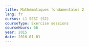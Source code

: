 ```yaml
---
title: Mathématiques fondamentales 2
lang: fr
cursus: L1 SESI (S2)
courseType: Exercise sessions
courseHours: 66
year: 2015
date: 2016-01-01
---
```

